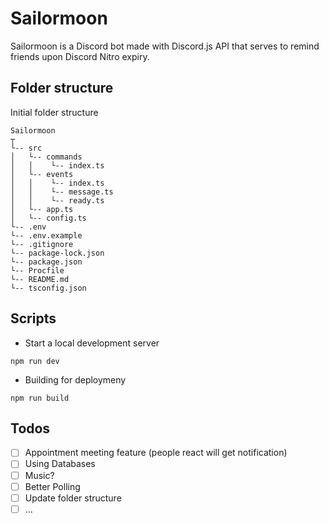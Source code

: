 # Sailormoon

Sailormoon is a Discord bot made with Discord.js API that serves to remind friends upon Discord Nitro expiry.

## Folder structure

Initial folder structure

```
Sailormoon
┬
└-- src
│   └-- commands
│   │    └-- index.ts
│   └-- events
│   │    └-- index.ts
│   │    └-- message.ts
│   │    └-- ready.ts
│   └-- app.ts
│   └-- config.ts
└-- .env
└-- .env.example
└-- .gitignore
└-- package-lock.json
└-- package.json
└-- Procfile
└-- README.md
└-- tsconfig.json
```

## Scripts

- Start a local development server

```
npm run dev
```

- Building for deploymeny

```
npm run build
```

## Todos

- [ ] Appointment meeting feature (people react will get notification)
- [ ] Using Databases
- [ ] Music?
- [ ] Better Polling
- [ ] Update folder structure
- [ ] ...
